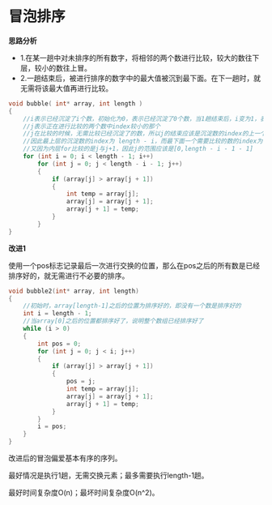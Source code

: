 # 冒泡排序

**思路分析**

-	1.在某一趟中对未排序的所有数字，将相邻的两个数进行比较，较大的数往下层，较小的数往上冒。
-	2.一趟结束后，被进行排序的数字中的最大值被沉到最下面。在下一趟时，就无需将该最大值再进行比较。

```c
void bubble( int* array, int length )
{
	//i表示已经沉淀了i个数，初始化为0，表示已经沉淀了0个数，当1趟结束后，i变为1，表示沉淀了1个数了……外层for结束时，表示已经沉淀了n-1个数，最后1个数无需再沉淀
	//j表示正在进行比较的两个数中index较小的那个
	//j在比较的时候，无需比较已经沉淀了的数，所以j的结束应该是沉淀数的index的上一个，已经沉淀的数为i，数组长度为length
	//因此最上层的沉淀数的index为 length - i，而最下面一个需要比较的数的index为 length - i - 1
	//又因为内层for比较的是j与j+1，因此j的范围应该是[0,length - i - 1 - 1]
	for (int i = 0; i < length - 1; i++)
		for (int j = 0; j < length - i - 1; j++)
		{
			if (array[j] > array[j + 1])
			{
				int temp = array[j];
				array[j] = array[j + 1];
				array[j + 1] = temp;
			}
		}
}
```

**改进1**

使用一个pos标志记录最后一次进行交换的位置，那么在pos之后的所有数是已经排序好的，就无需进行不必要的排序。

```c
void bubble2(int* array, int length)
{
	//初始时，array[length-1]之后的位置为排序好的，即没有一个数是排序好的
	int i = length - 1;
	//当array[0]之后的位置都排序好了，说明整个数组已经排序好了
	while (i > 0)
	{
		int pos = 0;
		for (int j = 0; j < i; j++)
		{
			if (array[j] > array[j + 1])
			{
				pos = j;
				int temp = array[j];
				array[j] = array[j + 1];
				array[j + 1] = temp;
			}
		}
		i = pos;
	}
}
```

改进后的冒泡偏爱基本有序的序列。

最好情况是执行1趟，无需交换元素；最多需要执行length-1趟。

最好时间复杂度O(n)；最坏时间复杂度O(n^2)。
